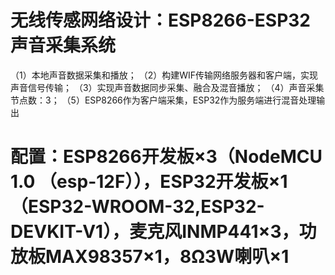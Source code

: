 # 无线传感网络设计：ESP8266-ESP32声音采集系统
（1）本地声音数据采集和播放；
（2）构建WIF传输网络服务器和客户端，实现声音信号传输；
（3）实现声音数据同步采集、融合及混音播放；
（4）声音采集节点数：3；
（5）ESP8266作为客户端采集，ESP32作为服务端进行混音处理输出
# 配置：ESP8266开发板×3（NodeMCU 1.0 （esp-12F）），ESP32开发板×1（ESP32-WROOM-32,ESP32-DEVKIT-V1），麦克风INMP441×3，功放板MAX98357×1，8Ω3W喇叭×1
